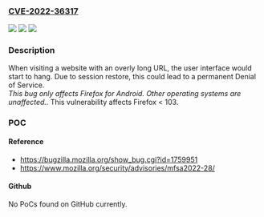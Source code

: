 ### [CVE-2022-36317](https://cve.mitre.org/cgi-bin/cvename.cgi?name=CVE-2022-36317)
![](https://img.shields.io/static/v1?label=Product&message=Firefox&color=blue)
![](https://img.shields.io/static/v1?label=Version&message=%3C%20103%20&color=brighgreen)
![](https://img.shields.io/static/v1?label=Vulnerability&message=Long%20URL%20would%20hang%20Firefox%20for%20Android&color=brighgreen)

### Description

When visiting a website with an overly long URL, the user interface would start to hang. Due to session restore, this could lead to a permanent Denial of Service.<br>*This bug only affects Firefox for Android. Other operating systems are unaffected.*. This vulnerability affects Firefox < 103.

### POC

#### Reference
- https://bugzilla.mozilla.org/show_bug.cgi?id=1759951
- https://www.mozilla.org/security/advisories/mfsa2022-28/

#### Github
No PoCs found on GitHub currently.

